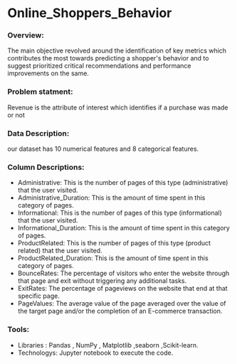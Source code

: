 # Online_Shoppers_Behavior


### Overview:
The main objective revolved around the identification of key metrics which contributes the most towards predicting a shopper's behavior and to suggest prioritized critical recommendations and performance improvements on the same. 

### Problem statment:
Revenue is the attribute of interest which identifies if a purchase was made or not
### Data Description:
 our dataset has 10 numerical features and 8 categorical features. 

### Column Descriptions:
* Administrative: This is the number of pages of this type (administrative) that the user visited.
* Administrative_Duration: This is the amount of time spent in this category of pages.
* Informational: This is the number of pages of this type (informational) that the user visited.
* Informational_Duration: This is the amount of time spent in this category of pages.
* ProductRelated: This is the number of pages of this type (product related) that the user visited.
* ProductRelated_Duration: This is the amount of time spent in this category of pages.
* BounceRates: The percentage of visitors who enter the website through that page and exit without triggering any additional tasks.
* ExitRates: The percentage of pageviews on the website that end at that specific page.
* PageValues: The average value of the page averaged over the value of the target page and/or the completion of an E-commerce   transaction.


### Tools:
* Libraries : Pandas , NumPy , Matplotlib ,seaborn ,Scikit-learn.
* Technologys: Jupyter notebook to execute the code. 
